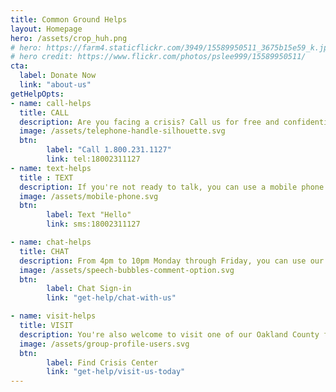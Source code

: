 ```yaml
---
title: Common Ground Helps
layout: Homepage
hero: /assets/crop_huh.png
# hero: https://farm4.staticflickr.com/3949/15589950511_3675b15e59_k.jpg
# hero credit: https://www.flickr.com/photos/pslee999/15589950511/
cta:
  label: Donate Now
  link: "about-us"
getHelpOpts:
- name: call-helps
  title: CALL
  description: Are you facing a crisis? Call us for free and confidential counseling, information, and referrals
  image: /assets/telephone-handle-silhouette.svg
  btn: 
        label: "Call 1.800.231.1127"
        link: tel:18002311127
- name: text-helps
  title : TEXT
  description: If you're not ready to talk, you can use a mobile phone to text with us instead 
  image: /assets/mobile-phone.svg
  btn: 
        label: Text "Hello"
        link: sms:18002311127

- name: chat-helps
  title: CHAT
  description: From 4pm to 10pm Monday through Friday, you can use our online chat service
  image: /assets/speech-bubbles-comment-option.svg
  btn: 
        label: Chat Sign-in
        link: "get-help/chat-with-us"

- name: visit-helps
  title: VISIT
  description: You're also welcome to visit one of our Oakland County facilities to talk with us in person.
  image: /assets/group-profile-users.svg
  btn: 
        label: Find Crisis Center
        link: "get-help/visit-us-today"
---
```

